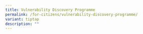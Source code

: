 ```yaml
---
title: Vulnerability Discovery Programme
permalink: /for-citizens/vulnerability-discovery-programme/
variant: tiptap
description: ""
---
```

